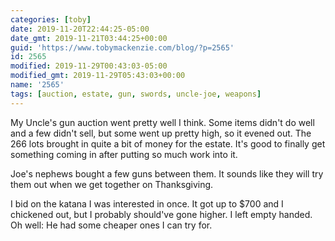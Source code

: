 ```yaml
---
categories: [toby]
date: 2019-11-20T22:44:25-05:00
date_gmt: 2019-11-21T03:44:25+00:00
guid: 'https://www.tobymackenzie.com/blog/?p=2565'
id: 2565
modified: 2019-11-29T00:43:03-05:00
modified_gmt: 2019-11-29T05:43:03+00:00
name: '2565'
tags: [auction, estate, gun, swords, uncle-joe, weapons]
---
```


My Uncle's gun auction went pretty well I think.<!--more-->  Some items didn't do well and a few didn't sell, but some went up pretty high, so it evened out.  The 266 lots brought in quite a bit of money for the estate.  It's good to finally get something coming in after putting so much work into it.

Joe's nephews bought a few guns between them.  It sounds like they will try them out when we get together on Thanksgiving.

I bid on the katana I was interested in once.  It got up to $700 and I chickened out, but I probably should've gone higher.  I left empty handed.  Oh well: He had some cheaper ones I can try for.
